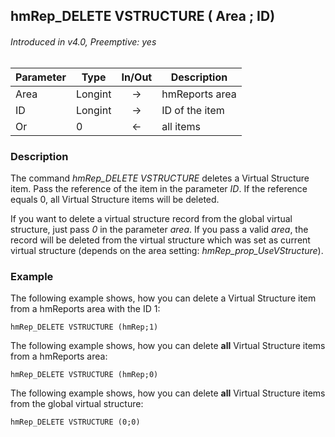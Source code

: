 ## hmRep_DELETE VSTRUCTURE ( Area ; ID)
###### Introduced in v4.0, Preemptive: yes

|Parameter|Type|In/Out|Description
|---|---|:---:|---
|Area|Longint|→|hmReports area
|ID|Longint|→|ID of the item
|Or|0|←|all items

### Description
The command *hmRep_DELETE VSTRUCTURE* deletes a Virtual Structure item. Pass the reference of the item in the parameter *ID*. If the reference equals 0, all Virtual Structure items will be deleted.

If you want to delete a virtual structure record from the global virtual structure, just pass *0* in the parameter *area*. If you pass a valid *area*, the record will be deleted from the virtual structure which was set as current virtual structure (depends on the area setting: *hmRep_prop_UseVStructure*).

### Example
The following example shows, how you can delete a Virtual Structure item from a hmReports area with the ID 1:

```4d
hmRep_DELETE VSTRUCTURE (hmRep;1)
```
The following example shows, how you can delete **all** Virtual Structure items from a hmReports area:

```4d
hmRep_DELETE VSTRUCTURE (hmRep;0)
```
The following example shows, how you can delete **all** Virtual Structure items from the global virtual structure:

```4d
hmRep_DELETE VSTRUCTURE (0;0)
```
